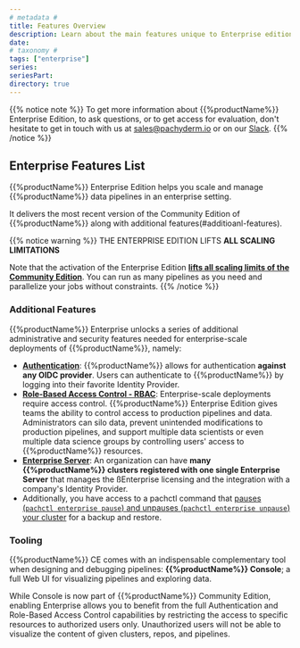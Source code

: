 ```yaml
---
# metadata # 
title: Features Overview
description: Learn about the main features unique to Enterprise edition.
date: 
# taxonomy #
tags: ["enterprise"]
series:
seriesPart:
directory: true
---
```


{{% notice note %}}
To get more information about {{%productName%}} Enterprise Edition, to ask questions, or to get access for evaluation, don't hesitate to get in touch with us at [sales@pachyderm.io](mailto:sales@pachyderm.io) or on our [Slack](https://www.pachyderm.com/slack/). 
{{% /notice %}}


## Enterprise Features List

{{%productName%}} Enterprise Edition helps you scale and manage {{%productName%}} data pipelines in an enterprise setting.

It delivers the most recent version of the Community Edition of {{%productName%}} along with additional features(#additioanl-features).

{{% notice warning %}} 
THE ENTERPRISE EDITION LIFTS **ALL SCALING LIMITATIONS**

Note that the activation of the Enterprise Edition [**lifts all scaling limits of the Community Edition**](../../reference/scaling-limits/). You can run as many pipelines as you need and parallelize your jobs without constraints.
{{% /notice %}}


### Additional Features

{{%productName%}} Enterprise unlocks a series of additional administrative and security features needed for enterprise-scale deployments of {{%productName%}}, namely:

- [**Authentication**](../auth/authentication/idp-dex): {{%productName%}} allows for authentication **against any OIDC provider**. Users can authenticate to {{%productName%}} by logging into their favorite Identity Provider. 
- [**Role-Based Access Control - RBAC**](../auth/authorization/): Enterprise-scale deployments require access control.  {{%productName%}} Enterprise Edition gives teams the ability to control access to production pipelines and data.  Administrators can silo data, prevent unintended modifications to production pipelines, and support multiple data scientists or even multiple data science groups by controlling users' access to {{%productName%}} resources.
- [**Enterprise Server**](../auth/enterprise-server/setup/): An organization can have **many {{%productName%}} clusters registered with one single Enterprise Server** that manages the ßEnterprise licensing and the integration with a company's Identity Provider.
- Additionally, you have access to a pachctl command that [pauses (`pachctl enterprise pause`) and unpauses (`pachctl enterprise unpause`) your cluster](../../deploy-manage/manage/backup-restore) for a backup and restore.

### Tooling

{{%productName%}} CE comes with an indispensable complementary tool 
when designing and debugging pipelines: **{{%productName%}} Console**; 
a full Web UI for visualizing pipelines and exploring data. 

While Console is now part of {{%productName%}} Community Edition, 
enabling Enterprise allows you to benefit 
from the full Authentication and Role-Based Access Control capabilities 
by restricting the access to specific resources to authorized users only. 
Unauthorized users will not be able to visualize the content 
of given clusters, repos, and pipelines.







